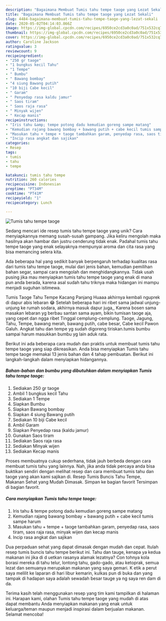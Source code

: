 ```yaml
---
description: "Bagaimana Membuat Tumis tahu tempe taoge yang Lezat Sekali"
title: "Bagaimana Membuat Tumis tahu tempe taoge yang Lezat Sekali"
slug: 4484-bagaimana-membuat-tumis-tahu-tempe-taoge-yang-lezat-sekali
date: 2020-05-02T04:14:03.866Z
image: https://img-global.cpcdn.com/recipes/6950ce2cd3a0c0ad/751x532cq70/tumis-tahu-tempe-taoge-foto-resep-utama.jpg
thumbnail: https://img-global.cpcdn.com/recipes/6950ce2cd3a0c0ad/751x532cq70/tumis-tahu-tempe-taoge-foto-resep-utama.jpg
cover: https://img-global.cpcdn.com/recipes/6950ce2cd3a0c0ad/751x532cq70/tumis-tahu-tempe-taoge-foto-resep-utama.jpg
author: Caroline Jackson
ratingvalue: 3
reviewcount: 9
recipeingredient:
- "250 gr taoge"
- "1 bungkus kecil Tahu"
- "1 Tempe"
- " Bumbu"
- " Bawang bombay"
- "4 siung Bawang putih"
- "10 biji Cabe kecil"
- " Garam"
- " Penyedap rasa kaldu jamur"
- " Saos tiram"
- " Saos raja rasa"
- " Minyak wijen"
- " Kecap manis"
recipeinstructions:
- "Iris tahu &amp; tempe potong dadu kemudian goreng sampe matang"
- "Kemudian rajang bawang bombay + bawang putih + cabe kecil tumis sampe harum"
- "Masukan tahu + tempe + taoge tambahkan garam, penyedap rasa, saos tiram, saos raja rasa, minyak wijen dan kecap manis"
- "Incip rasa angkat dan sajikan"
categories:
- Resep
tags:
- tumis
- tahu
- tempe

katakunci: tumis tahu tempe 
nutrition: 260 calories
recipecuisine: Indonesian
preptime: "PT34M"
cooktime: "PT41M"
recipeyield: "1"
recipecategory: Lunch

---
```



![Tumis tahu tempe taoge](https://img-global.cpcdn.com/recipes/6950ce2cd3a0c0ad/751x532cq70/tumis-tahu-tempe-taoge-foto-resep-utama.jpg)

Sedang mencari ide resep tumis tahu tempe taoge yang unik? Cara menyiapkannya memang susah-susah gampang. Jika keliru mengolah maka hasilnya akan hambar dan justru cenderung tidak enak. Padahal tumis tahu tempe taoge yang enak selayaknya mempunyai aroma dan cita rasa yang bisa memancing selera kita.

Ada beberapa hal yang sedikit banyak berpengaruh terhadap kualitas rasa dari tumis tahu tempe taoge, mulai dari jenis bahan, kemudian pemilihan bahan segar, sampai cara mengolah dan menghidangkannya. Tidak usah pusing jika mau menyiapkan tumis tahu tempe taoge yang enak di mana pun anda berada, karena asal sudah tahu triknya maka hidangan ini mampu menjadi suguhan istimewa.

Tumis Taoge Tahu Tempe Kacang Panjang Huaaa akhirnya kembali nguprek di dapur abis lebaran 😂 Setelah beberapa hari ini ribet sama jadwal unjung-unjung ke rumah sodara, akhirnya masuk dapur juga,, Karena bosen sama masakan lebaran yg berbau santan sama ayam, bikin tumisan taoge aja, yang cepet dan ngga ribet Tinggal cemplung-cemplung. Taoge, Jagung, Tahu, Tempe, bawang merah, bawang putih, cabe besar, Cabe kecil Pawon Galuh. Angkat tahu dan tempe yg sudah digoreng tiriskan.tumis bumbu sampai harum masukkan bumbu yg lain aduk rata.


Berikut ini ada beberapa cara mudah dan praktis untuk membuat tumis tahu tempe taoge yang siap dikreasikan. Anda bisa menyiapkan Tumis tahu tempe taoge memakai 13 jenis bahan dan 4 tahap pembuatan. Berikut ini langkah-langkah dalam menyiapkan hidangannya.

<!--inarticleads1-->

##### Bahan-bahan dan bumbu yang dibutuhkan dalam menyiapkan Tumis tahu tempe taoge:

1. Sediakan 250 gr taoge
1. Ambil 1 bungkus kecil Tahu
1. Sediakan 1 Tempe
1. Siapkan  Bumbu
1. Siapkan  Bawang bombay
1. Siapkan 4 siung Bawang putih
1. Sediakan 10 biji Cabe kecil
1. Ambil  Garam
1. Siapkan  Penyedap rasa (kaldu jamur)
1. Gunakan  Saos tiram
1. Sediakan  Saos raja rasa
1. Sediakan  Minyak wijen
1. Sediakan  Kecap manis


Proses membuatnya cukup sederhana, tidak jauh berbeda dengan cara membuat tumis tahu yang lainnya. Nah, jika anda tidak percaya anda bisa buktikan sendiri dengan melihat resep dan cara membuat tumis tahu dan taoge yang akan kami sajikan di. Resep Tumis Buncis Tahu Tempe, Makanan Sehat yang Mudah Dimasak. Simpan ke bagian favorit Tersimpan di bagian favorit. 

<!--inarticleads2-->

##### Cara menyiapkan Tumis tahu tempe taoge:

1. Iris tahu &amp; tempe potong dadu kemudian goreng sampe matang
1. Kemudian rajang bawang bombay + bawang putih + cabe kecil tumis sampe harum
1. Masukan tahu + tempe + taoge tambahkan garam, penyedap rasa, saos tiram, saos raja rasa, minyak wijen dan kecap manis
1. Incip rasa angkat dan sajikan


Dua perpaduan sehat yang dapat dimasak dengan mudah dan cepat. Itulah resep tumis buncis tahu tempe berikut ini. Tahu dan tauge, kenapa ya kedua makanan ini jika di d uetkan rasanya alamak lezatnya? Con tohnya kola borasi mereka di tahu telur, lontong tahu, gado-gado, atau ketoprak, semua lezat dan semuanya merupakan makanan yang saya gemari. K etik a perut saya melilit ke laparan di hari libur kemarin, kulkas pun di buka dan yang tampak di hadapan saya adalah sewadah besar tauge ya ng saya ren dam di da. 

Terima kasih telah menggunakan resep yang tim kami tampilkan di halaman ini. Harapan kami, olahan Tumis tahu tempe taoge yang mudah di atas dapat membantu Anda menyiapkan makanan yang enak untuk keluarga/teman maupun menjadi inspirasi dalam berjualan makanan. Selamat mencoba!

